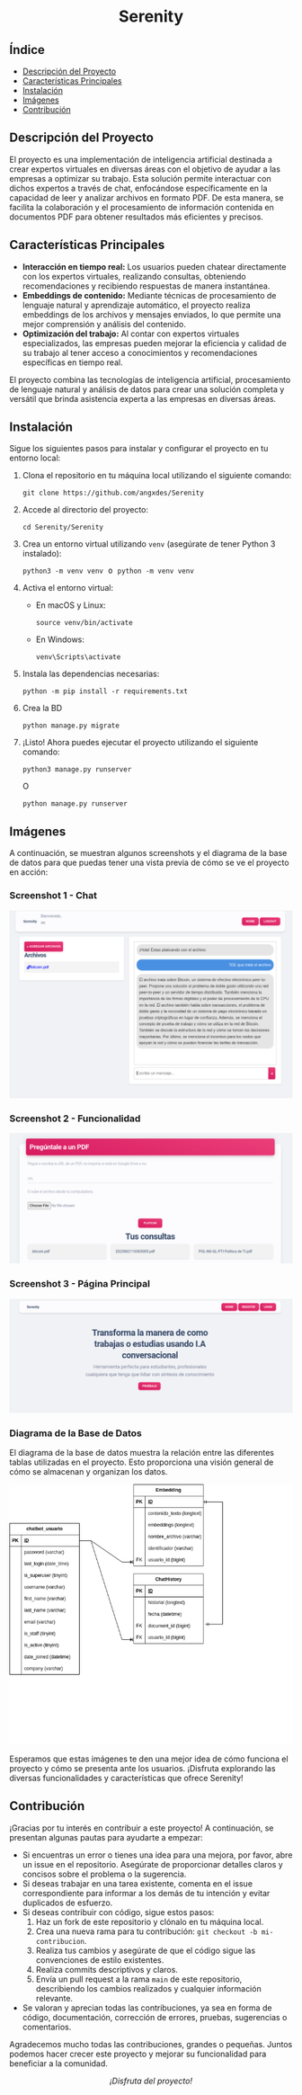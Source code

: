 <h1 align="center">Serenity</h1>

## Índice

- [Descripción del Proyecto](#descripción-del-proyecto)
- [Características Principales](#características-principales)
- [Instalación](#instalación)
- [Imágenes](#imágenes)
- [Contribución](#contribución)

## Descripción del Proyecto
 
<p>
El proyecto es una implementación de inteligencia artificial destinada a crear expertos virtuales en diversas áreas con el objetivo de ayudar a las empresas a optimizar su trabajo. Esta solución permite interactuar con dichos expertos a través de chat, enfocándose específicamente en la capacidad de leer y analizar archivos en formato PDF. De esta manera, se facilita la colaboración y el procesamiento de información contenida en documentos PDF para obtener resultados más eficientes y precisos.
</p>

## Características Principales

<ul>
  <li><strong>Interacción en tiempo real:</strong> Los usuarios pueden chatear directamente con los expertos virtuales, realizando consultas, obteniendo recomendaciones y recibiendo respuestas de manera instantánea.</li>
  <li><strong>Embeddings de contenido:</strong> Mediante técnicas de procesamiento de lenguaje natural y aprendizaje automático, el proyecto realiza embeddings de los archivos y mensajes enviados, lo que permite una mejor comprensión y análisis del contenido.</li>
  <li><strong>Optimización del trabajo:</strong> Al contar con expertos virtuales especializados, las empresas pueden mejorar la eficiencia y calidad de su trabajo al tener acceso a conocimientos y recomendaciones específicas en tiempo real.</li>
</ul>

<p>
  El proyecto combina las tecnologías de inteligencia artificial, procesamiento de lenguaje natural y análisis de datos para crear una solución completa y versátil que brinda asistencia experta a las empresas en diversas áreas.
</p>


## Instalación

<p>Sigue los siguientes pasos para instalar y configurar el proyecto en tu entorno local:</p>


<ol>
  <li>Clona el repositorio en tu máquina local utilizando el siguiente comando:</li>
  <pre><code>git clone https://github.com/angxdes/Serenity</code></pre>
  
  <li>Accede al directorio del proyecto:</li>
  <pre><code>cd Serenity/Serenity</code></pre>
  
  <li>Crea un entorno virtual utilizando <code>venv</code> (asegúrate de tener Python 3 instalado):</li>
  <pre><code>python3 -m venv venv</code> o <code>python -m venv venv</code></pre>
  
  <li>Activa el entorno virtual:</li>
  <ul>
    <li>En macOS y Linux:</li>
    <pre><code>source venv/bin/activate</code></pre>
    <li>En Windows:</li>
    <pre><code>venv\Scripts\activate</code></pre>
  </ul>
  
  <li>Instala las dependencias necesarias:</li>
  <pre><code>python -m pip install -r requirements.txt</code></pre>
  
  <li>Crea la BD</li>
  <pre><code>python manage.py migrate</code></pre>
  
  <li>¡Listo! Ahora puedes ejecutar el proyecto utilizando el siguiente comando:</li>
  <pre><code>python3 manage.py runserver</code></pre>
  <p>O</p>
  <pre><code>python manage.py runserver</code></pre>
</ol>

## Imágenes

A continuación, se muestran algunos screenshots y el diagrama de la base de datos para que puedas tener una vista previa de cómo se ve el proyecto en acción: 

### Screenshot 1 - Chat

![Chat](Imagenes/Chat_img.png)

### Screenshot 2 - Funcionalidad

![Funcionalidad](Imagenes/Funcionalidad_img.png)

### Screenshot 3 - Página Principal

![Página Principal](Imagenes/Index_img.png)

### Diagrama de la Base de Datos

El diagrama de la base de datos muestra la relación entre las diferentes tablas utilizadas en el proyecto. Esto proporciona una visión general de cómo se almacenan y organizan los datos.

![Diagrama de la Base de Datos](Imagenes/diagrama_BD.png)

Esperamos que estas imágenes te den una mejor idea de cómo funciona el proyecto y cómo se presenta ante los usuarios. ¡Disfruta explorando las diversas funcionalidades y características que ofrece Serenity!


## Contribución

<p>¡Gracias por tu interés en contribuir a este proyecto! A continuación, se presentan algunas pautas para ayudarte a empezar:</p>

<ul>
  <li>Si encuentras un error o tienes una idea para una mejora, por favor, abre un issue en el repositorio. Asegúrate de proporcionar detalles claros y concisos sobre el problema o la sugerencia.</li>
  <li>Si deseas trabajar en una tarea existente, comenta en el issue correspondiente para informar a los demás de tu intención y evitar duplicados de esfuerzo.</li>
  <li>Si deseas contribuir con código, sigue estos pasos:
    <ol>
      <li>Haz un fork de este repositorio y clónalo en tu máquina local.</li>
      <li>Crea una nueva rama para tu contribución: <code>git checkout -b mi-contribucion</code>.</li>
      <li>Realiza tus cambios y asegúrate de que el código sigue las convenciones de estilo existentes.</li>
      <li>Realiza commits descriptivos y claros.</li>
      <li>Envía un pull request a la rama <code>main</code> de este repositorio, describiendo los cambios realizados y cualquier información relevante.</li>
    </ol>
  </li>
  <li>Se valoran y aprecian todas las contribuciones, ya sea en forma de código, documentación, corrección de errores, pruebas, sugerencias o comentarios.</li>
</ul>

<p>Agradecemos mucho todas las contribuciones, grandes o pequeñas. Juntos podemos hacer crecer este proyecto y mejorar su funcionalidad para beneficiar a la comunidad.</p>



<p align="center">
<em>¡Disfruta del proyecto!</em>
</p>

